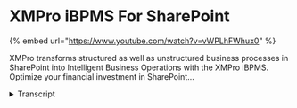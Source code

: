 # XMPro iBPMS For SharePoint
{% embed url="https://www.youtube.com/watch?v=vWPLhFWhux0" %}



XMPro transforms structured as well as unstructured business processes in SharePoint into Intelligent Business Operations with the XMPro iBPMS. Optimize your financial investment in SharePoint...
<details>
<summary>Transcript</summary>XMPro transforms structured as well as unstructured business processes in SharePoint into Intelligent Business Operations with the XMPro iBPMS. Optimize your financial investment in SharePoint...
let's get started good morning everybody

welcome to another XM Pro webinar

today we are going to go through XM Pro

and bringing ibpms to SharePoint

um example brings ibos which is an

intelligent business operations Suite

which we see as a convergence of

business Process Management and bi if

you require any more information on us

contact us after this webinar our sales

team or our partners will be more than

happy to provide you with more details

on that

so what do we do we bring the Next

Generation business Process Management

which Gardner calls ibpms to SharePoint

which I'm going to take you through

today

so what are we going to cover today

we've got three objectives we're going

to go into the first one is intelligent

processes within SharePoint

what do we mean by intelligent processes

follow this up with some examples as

well

um how to upload a document to a

SharePoint document library and the last

one is using a SharePoint list as a data

source

so intelligent processes and SharePoint

the benefits of what we bring to the

table of bringing intelligent processes

into SharePoint

we've highlighted the three big ones

that we've found the first one is there

is no coding

you do not need to open Visual Studio or

any coding

platform to deploy these processes into

SharePoint

a SharePoint consultant or a business

analyst can configure these

they can configure the processes they

can configure the web Parts they can

configure the data lists that make up

the lookups that you're actually going

to be using within your processes

themselves

and the last one is the same process

information is available within

SharePoint within Outlook within the web

depending on your platform of choice for

your end users so you're not confined to

just your SharePoint environment you've

got the exact same process information

so you define it once

it's available on multiple interfaces

for your users to to work through

we're going to work through an example

of X and prone SharePoint and we're

going to touch on a few items

the first one is the standard web part

the task list

the process form how we render it in

SharePoint what it looks like what

components are available in it and

lastly how to configure

these web Parts within SharePoint

I'm going to leave the PowerPoint there

I'm just going to

bring across the web interface

this is not SharePoint for those of you

that are familiar with SharePoint this

is our web interface what I'm actually

going to do for my web interface

is creating your acquisition

and with this requisition we're actually

going to process it

push it through to the next step and

then we're going to access that perform

within SharePoint itself

so the first step we're going to do in

XM Pros web front-end the Second Step

from that point onwards is going to be

from within SharePoint itself

so we're just going to keep it very

basic

stock requisition within the it category

we just need to procure a new server

rack for

Cloud background infrastructure

let's attach a sample quote

the stock code

a description

the price we're requiring one

and we are going to submit that document

so what we're actually done here

is

if I switch to the

SharePoint interface

is triggered it from the X and pro

screen

and push that information through into

SharePoint itself

what you're looking at here for those

who use familiar with SharePoint is the

SharePoint 2010 installation

this will be your portal login

from your corporate environment

we've kept it very basic to what you're

looking at here what we've done is if I

open an XM Pro for shape one down the

bottom

it will load a basic web part page

and on that webpod page

it's waiting for your screens to catch

up there

and on the webpite page

you will see two web parts

you've got web parts

on the left and you have a web port on

the right

um

we've got a task list

that we've populated on the left

if I stop here for a minute

and we go back into the XM web interface

if I open up his to do task list and

open up the broadcasting

you'll see we have capture match Tuesday

brief capture promotional brief and

capture a Wacky Wednesday brief as well

if we move over to the SharePoint web

part I'll draw your attention to the top

we have capture a promotion brief and

mad Tuesday brief and a Wacky Wednesday

brief

so what we've actually got there

let's go back there

what we've actually got there is a

single data set of information you're

looking at the exact same process task

list which is available in our web

interface and is available in our

SharePoint interface

if I open up

any one of the tasks themselves you'll

see the exact same task available in

both interfaces as well

so all we've got is it looks like a very

busy screen and I'll walk you through

what we're actually looking at on the

screen here

so to keep it simple we've got two web

Parts on the screen you've got a web pod

Zone on the left and we've got a web pod

Zone on the right

if I move my mouse over the top you'll

see you've got your basic SharePoint

webpod functionality

this is

sharepoint's own functionality with

regards to web pod I can edit these web

parts and move them around if I edit

this Web Bot

you'll see I'm looking at a webpart page

with the various zones and I can drag

the web pods in as I'm looking at them

what you're looking at is one

configuration option we have for web

Parts there are multiple configuration

options depending on your needs and

requirements within an organization

um some organizations are quite happy

with how they're looking at it here you

can configure the amount of columns

you're looking at so if I scroll to the

right

what you're looking at there is the top

off of that is sharepoints configuration

options for a basic web pod what we've

actually done is at the bottom we've

introduced X and pro specific items to

that webpod as well so we've extended

the web part itself

if I go into the columns

you'll see at the moment I've got due

number and from ticked so I can

configure all of them on I can configure

all of them off depending on my needs

and my requirements

if I expand the list properties I can

allow sorting I can allow paging I can

allow grouping

so whatever your needs and requirements

are for lists within SharePoint process

list task list you can configure the web

Parts you can have multiple web Parts as

well you don't have to just have the two

web Parts we've got on the screen you

can have multiple on the screen each

serving a different purpose

if I cancel it

let's wait for the SharePoint

environment to cancel the um

web pod editing and we come back to the

form that we're looking at

so what we're looking at here is we've

got a list of tasks for a specific user

down the left as soon as he clicks on a

specific task it's going to open up the

task definition we've configured on the

right

in this instance it's a purchase

requisition

we've got an approval name his approval

limit requisition total and we have a

budget goal in the middle indicating his

current budget his actual he's committed

to and is requested which brings through

the the details down the bottom

from the person requesting

and the current user can put comments in

we can view the current process flow

diagram at the top as well

so what we're looking at here is a

budget graph within an approval form

what we've got along the right there are

the various routing

of the various routing options

as is categories for it

you'll see we have a tech approval along

the right

if I picked a category from the previous

step as maintenance I would get a

maintenance approval or if I picked it

for finance I'll get a finance approval

so you have Dynamic routing options

which appear on the right which are

context aware

they're aware of the information that's

captured on the screen

and they adapt themselves accordingly

what we're going to do here

is

this is our design environment

what we call the does XM designer this

is where we configure the processes once

to deploy them to the multiple platforms

if I double click the first approval

this is the same approval screen that

we've just looked at with the graph in

the middle

the budget graph asking for approval for

specific spend to specific category

if I drag the chart in

and we just go set up some properties

let's get rid of his caption

let's open up the chart

so what we've opened up here is what we

call our chart wizard which allows us to

build our in-flight analytics into

processes

I'm going to leave it as a bar chart

you've got appearance options you can

change its colors

you can change its styling options so

everything doesn't have to be the the X

and pro colors or orange all across the

board

it can handle multiple series as well

I'm going to call this month

and there's various other options down

the bottom here you've got full control

over how your charts get configured with

regards to where are their point labels

where they're chart titles if we're

going to diagram

because I've picked a bar chart I'd

actually like this chart to be rotated

it's going to make a lot more sense to

me rotated versus horizontal I've got

control over axis I want to give the

charter title as well

so let's call this spin to date

and I can click finish

if I go back to

our SharePoint form

and we refresh that form itself

what you'll see right at the bottom as

it was the last control I've added onto

the form will have a second chart that's

going to appear

pulling information now this chart can

pull its information from multitudes of

sources that can pull it from a sap

system

it can pull it from an oracle system it

can put it from a flat file system it

can pull it from a modern mainframe

system you can put it from a legacy

mainframe system

so if I scroll down

you'll see I have my current spend to

date

now

it's good having the two graphs I'd like

to move this chart up so that it

actually makes a lot more sense above my

budget goal

if I go back into the workspace itself

I'm just going to change the index

for the chart

once again if we refresh that form

you'll see we have spin to date which

now appearing above budget call so very

quickly

you can start creating in-flight

analytics and have it push through into

a SharePoint front-end we drag the chart

on

linked it to an existing data set

configured the various options on it and

surface it for the actual approval user

to have a look at

if I bring us back to the PowerPoint

so what we've just gone through is an

example of X and pro and SharePoint so

we've looked at a standard Web Bot we

saw an example with two web pods one on

the left one on the right the one on the

left being a task list

the one on the right being the actual

form render web pod

so task list is exactly the same task

list as any other X and pro interface

it's the exact same task as you look at

if you log into the web if you log into

Outlook

the process form we had a look at how

the form is rendered

we had a look at the information that

was being pulled through from that form

we added an extra chart onto the four

linked it to an existing data set which

brought a lot more

information to the user context

information to the user

and then lastly we looked at how to

configure

so how to configure a webpart firstly

exactly the same as you will configure

any other web part in SharePoint it's

got the same SharePoint webpod options

we've just extended them and added a few

extra at the bottom to control how the

lists display their information and how

the form displays this information we

also looked at how to configure our

in-flight Analytics

by creating a basic chart

linking it to an existing data set

and move the chart around on the actual

form

what we're going to look at next is

intelligence which is not found in

SharePoint

the first one we're going to cover is

what we call Process goals

um

foreign

discussions

the third one is next best actions

and finally the last one case files

so we're going to take each of these and

have a look at how is this intelligence

which is not currently in SharePoint

brought to SharePoint with X and Pros

ibos

offering

if I stop the PowerPoint there and let's

come back to

the XM Pro screen

once again it's exactly the same screen

we've just looked at

we've got the chart I'm going to leave

the chart on there for the rest of this

webinar

we've got the list on the left

standard webparts for both of them

what we're going to look at with regards

to the intelligence we bring to the

table is across the top

so the first one we've got is process

goals

a process goals allows you to visualize

and each work step to help guide your

business decisions

you configure these per process

and what it's doing is providing more

information

contextual information to the person who

needs to make the approval decisions

so in this example

we're working with the purchase

requisition so we have the current

budget versus actual we have our current

budget and the spend for last year

across the top

if I scroll right we have our actual

spend per department and we can have a

look at it is

quite a bit more than the finance and HR

combined

that gives me more information

to help make my decision

if I close the process goals

if I open up the history

what the history is showing is the

entire order Trail for the process

so every single step that we do is

auditable

every step that we capture

goes into a time and date stamp attached

to a user itself

if I scroll down

what you'll see there is we've got two

icons

the first icon indicates to me that it

was a specific task

so task one was to create a new

acquisition

what the second icon tells me is the

discussion was actually created linked

to that task

this brings us back to

if I just jump to the

PowerPoint once again this brings us

back to social process discussions

social discussions around a process now

this can be

a specific transaction

or this can be globally at process level

I'm not happy with the procurement

process it's taking too long or I'm not

happy with the step in the procurement

process is asking for too much

information I don't have available at

the time

in the current example

we actually have a process

discussion which is attached to a

transaction

you can drill all the way down into that

and

it will bring the information back

specific to that transaction itself

so if I scroll a bit further down what

are the specifications we are looking

for for the server or looking at for the

server

so very quickly

you can start getting a social

collaboration around a specific

transaction if there is more information

that you need from a specific individual

it also allows you to start working out

the social influences in the process you

may have a process which spans across

your organization

it goes through five levels of approval

but actually it's going through eight

levels of approval two other levels or

three other levels are going through

email a phone call and instant message

or some other mechanism which is not

being captured

if we go to the discuss at the top

what we've got here this is where we

actually capture the discussions

and Link them to a specific task

or link them to a

Global holistic level of a process

so I can pick a procurement purchase

requisition and I can capture a message

I think this process is taking too long

they're too many steps in it

or if it's a customer onboarding process

I think we need to revamp take it from a

structured process to unstructured I

cannot get to the steps in time even

though I know more information about the

user itself

I can discuss it with a particular user

or I can leave it open to everyone

that's got access to that actual

process itself

and lastly

next best

what next best

does

is it has a look at predictive as well

as history

and works out what is the next step

you should take

it's not going to force you to take the

step it's just offering up the options

for you to take the step

so we've got process goals

which are giving you more information

with regards to your kpis

so how are you tracking budget versus

actual

how are you tracking per Department

next best action is saying

for this given

process

we've had 145 approvals we've had 38

technical approvals and we've had 17

declines it's not going to force you to

approve it it's not going to force you

to do a technical approval what it's

going to do is provide you more

information so that you can better make

a decision on where this task is

actually going to be going

so if we close that again

if I bring this back to to SharePoint

again and let's take it from the top

so intelligence not found in SharePoint

process goals kpis you define at a

process level

which provide context information to the

user

second social process discussions

discussions around a specific

transaction

or discussions around a specific process

process improvement process enhancement

next best action

what

is the predictive nature of this process

where is it going if I pick a specific

path

once again the system's not forcing you

to take that path it's offering up an

option for you to have a look at to

better make your decision

and lastly Case Files which I'll go back

to and illustrate now so what the four

of those

are trying to help is the person who

needs to make a decision to give him

more information

more contextual information

so that he can better make the decision

that he needs to

if we go back to this example

if this process didn't have a budget

goal graphene or did not have a spend to

date graph in here

the person who's doing approval would

have his limit his requisition total and

a comment typically what would happen is

you would work out do I have a budget

for this

have I exceeded my budget go and I Work

It Out open up Excel have a look at your

graphs in Excel what we've done is we've

taken all of that and made that part of

the actual process so we've got the

in-flight Analytics

once again you can hook that up to any

data source if it's a sap backend you

can hook it up to sap if you're looking

at an oracle if you're looking at a SQL

if you're looking at a flat file

whatever your data source is can be

sucked in and actually rendered as a

specific in-flight Analytics

within the process itself

we touched on process goals across the

top

once again your kpis Define at process

level

we had a look at the history

history using the

transaction

as well as the discussion both forming

part of the order Trail

so you can For the First Time Track

a transaction from end to end as well as

the social interactions that happened

within that process you can put your

analytics on top of that as well and

start working out who are the social

influences within your organization

why is a purchase requisition always

going to person X for approval or for a

comment or for a recommendation should

you not be made part of the process

then knowledge transfer which needs to

happen

your business process needs to evolve to

incorporate the social discussion

aspects of that and then the last one we

touched on was the next best action

itself

the predictive analytical nature where

should this go

based on the past history of this actual

process itself

and then the last one is Case Files

themselves

what case files does here is any

document which has been attached as part

of the process it puts it into a central

location as part of the process for you

to actually View

this was the process I submitted

previously we had the quote what the

icon on the right there tells us is to

what system was this uploaded it was

uploaded into SharePoint it can be

uploaded into whatever document

repository you have it does not have to

be SharePoint in this instance it is

SharePoint we can upload documents into

a flat file system and Link it into part

of the process as well

foreign

so intelligence not found in SharePoint

the second area we wanted to touch on

was how to upload a document into

SharePoint

first of all the benefits of doing that

from within a process environment is you

can apply your version management you

can apply your meter data to the

document

so if you have specific documentation

which needs to be uploaded if you've got

a policy documentation or a contract

which has specific meter data attached

to a contract you'd want to push that

through into SharePoint as well

SharePoint handles the

indexing of that which means the

searching and bringing up after that

information

is very quick

all process related documents get

properly stored in index

so once again you're using the power of

SharePoint to properly index and store

and allow you to pull that information

out from within SharePoint

if I flick back to the actual SharePoint

now when we started this process we

started it from the Action Pro

front end we captured our acquisition we

attached a quote

where that code got uploaded to

whereas if I go to the root of the

SharePoint site

if you have a look down the left we have

libraries

I created a file uploads Library kept it

very

open

and we have a quote which was attached

in here

um you can upload documentation into the

system simply

so you can have one folder where all

your documents get uploaded into

SharePoint or you can have multiple

folders within a specific location

so if you are looking at policies

and your policies are related to a

client you could have a client folder

upload your various policy documents

into those specific folders

and shipwin handles the document

retrieval and indexing of those

documents themselves

if I go back to the home page

so once again the benefits of uploading

a document into SharePoint version

management very important you can have

multiple versions of a document

it will also store the changes on those

documents as well so you can see who

checked something out who made a change

and revert the change back to a previous

version if there was something wrong

with the the new version of the document

metadata

very important for indexing retrieval

purposes and then once again all your

process related documents get properly

stored index for easy retrieval

and lastly to use a SharePoint list as a

data source

you would want to use a SharePoint list

as a lookup

or a drop down field

the reasons for doing this is a business

user

can manage and create these data sets

that are used as lookup

you can reuse the master data across

your organization so if you already have

lists that are configured within

SharePoint

you can use these within a process

it's easier to set up and manage these

lists from SharePoint

I will show us an example

if we go back into SharePoint itself

you'll see I have a lists Library down

the left if I click lookup

you'll see we have

the list is term lookup

and within it we have maintenance RT

cleaning finance and I've just linked it

to a procurement type of General

for those of you who saw the

previous

step that I did within the XM workspace

those should look familiar

if I open up

a purchase requisition you'll see we

have a category

that SharePoint list we're looking at is

driving the contents of that drop down

if I go in and we add a new item

let's call this spares

and I'm going to link it to General and

we're going to save so now I've got

maintenance RT

cleaning finance and Spares

if I go back to

the X and pro screen

we have spares down the bottom

if I do the same from within SharePoint

so once again I'm just going to the

portal page within SharePoint I've got

an open X and pro for SharePoint down

the bottom

the two web parts

right across the top I have a process

list

if I scroll down I can create a new

purchase requisition

if I have a look at the category we have

Maintenance Cleaning it spares and

finance come through there as well so

one definition for this process surfaced

in multiple interfaces

if I go back into SharePoint and I

actually delete

that

space

so I'm going to delete that list

I'm going to go back up to the main

portal

once again process list

scroll down to the actual requisition

itself

Maintenance Cleaning RT and finance

so very quickly I can configure and

manage my data lists within SharePoint

which is easy and simple for a business

user to do

if you already have

lists created

you can reuse those lists as well

it's easier to set up once again you can

also apply security to these lists from

within SharePoint itself

so if I'm querying

let's just go back to the top

and we go back to our list

I have a specific procurement type that

I was linking this to you can set up

various access and securities and

SharePoint so that specific individuals

do not have access to specific

procurement types or requisition types

I've got a very simple example here you

may have your cost centers stored and

maintained within SharePoint if user is

not allowed a specific cost center you

would set that security up in SharePoint

and we would enforce that security

within XM Pro as well so that

information is not

surface where access is not

given for it

so using SharePoint list as a data

source why it's a lot easier to manage

and create data sets from a business

user's perspective in SharePoint and

have that surfaced in an X and pro form

as a lookup or a drop down field

you're going to reuse your existing data

sets so there's no need to go into SQL

create a table

copy that information into it and then

have the whole management and

maintenance on that as well

there's the list within SharePoint are

version so you can have a look at who

deletes what versus who added what so

there is auditability on the list in

there which is built in as part of the

SharePoint list itself

so just to wrap up what we've gone

through

I'm going to start at the back and work

my way forward

so using a SharePoint list as a data

source

so we link that into an actual process

we used it as a drop down and we used it

as a category filter for a procurement

request

uploading a document into a SharePoint

document Library

um

you can keep it simple and put it into a

global

SharePoint document library or you can

be very specific and upload it into

specific designated SharePoint libraries

hand in hand with this you've got your

SharePoint versioning of documents

you've got your metadata which goes with

it

and you've got the proper indexing and

retrieval

through the SharePoint search

capabilities for this document

the document is linked in the case File

function

so you can have a look at that from a

process perspective versus having to go

into the SharePoint document Library

find the document and pull that

information out there as well

and then where we started intelligent

processes within SharePoint

XM Pro brings

ibpms to SharePoint

within that we had a look at standard

web parts

we had a very simple

SharePoint webpod page we had tasks and

lists on the left and we had the form on

the right

the task list the same task list is

available in all the X and pro

interfaces so you deploy it once

see it in multiple interfaces

we had a look at it in the web interface

and then we switched over to the

SharePoint interface

the process form how does the form

render in SharePoint

how does this form render Within

a standard X and pro web front-end as

well and it's the exact same form

rendering in Outlook if that's your

chosen interface to your end users

then we had a look at how to configure

firstly web parts

the wherepots

exactly the same as you would configure

any SharePoint web pod

you can edit the web parts you've got

your SharePoint functionality we've

extended that with X and pro specific

information around lists columns where's

it getting its information colors that

kind of information on a webpod

then what we had to look as

a look at is

what intelligence

which is not found in SharePoint

the first one we looked at was a process

goal

a kpi defined at a process level

which provides more information to the

user who needs to make a decision the

second one we looked at was a social

process discussion

once again at transaction level

and secondly at a process level process

Improvement level the ability to start

that

from within the process itself

as well as the audit history surfacing

the

task process

discussion as well as responses to the

discussion as well so it's all part of

the ordered history so for the first

time we can

add and Link

social process discussions to a process

transaction and actually have an audit

trail that represents that

the third one was an Express action

Predictive Analytics

looking at the history of that actual

process where's the history of that

going and predicting where the next

logical step for the routing would be

once again it's not going to make the

decision for you it's just providing you

more context information so that you can

better make the decisions you need to

make with that process and the last one

is the Case Files themselves

we've uploaded a document to SharePoint

we've uploaded a second document and a

third step and a fourth step if you wish

to view these documents without the case

File feature you would need to go into

SharePoint

find the specific document library and

pull that information out so what we did

with the case File is we've given you

the the functionality from within the

process itself to click the case File

open up and that will return your list

of all documents which have been

uploaded irrespective of their document

repository whether it's SharePoint

whether it's a file system whether it's

a another document management system at

the back it's all in one central place

you can access it from within the

process

and make your decisions from me

thank you for attending today

if there are any questions or any

feedback please send them through

I will send replies as soon as we get

those

and thank you have a great day
</details>